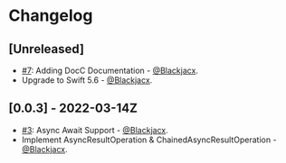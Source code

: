 # Changelog

## [Unreleased]
* [#7](https://github.com/blackjacx/engine/pull/7): Adding DocC Documentation - [@Blackjacx](https://github.com/blackjacx).
* Upgrade to Swift 5.6 - [@Blackjacx](https://github.com/blackjacx).

## [0.0.3] - 2022-03-14Z
* [#3](https://github.com/blackjacx/engine/pull/3): Async Await Support - [@Blackjacx](https://github.com/blackjacx).
* Implement AsyncResultOperation & ChainedAsyncResultOperation - [@Blackjacx](https://github.com/blackjacx).
